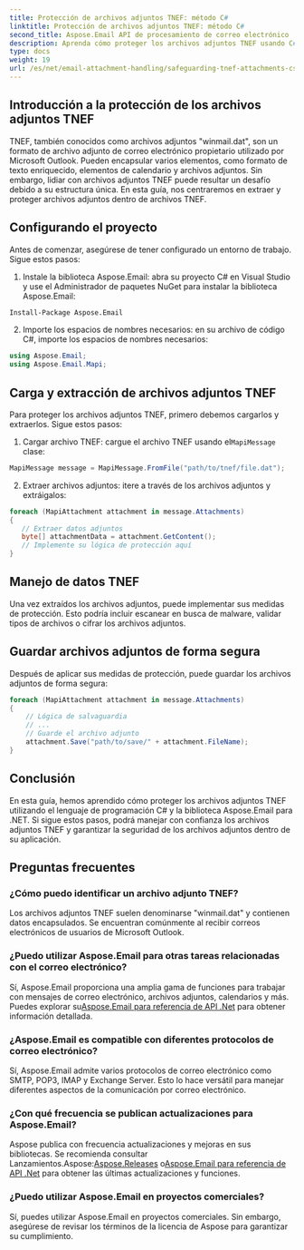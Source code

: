```yaml
---
title: Protección de archivos adjuntos TNEF: método C#
linktitle: Protección de archivos adjuntos TNEF: método C#
second_title: Aspose.Email API de procesamiento de correo electrónico .NET
description: Aprenda cómo proteger los archivos adjuntos TNEF usando C# y Aspose.Email para .NET. Guía paso a paso con código fuente incluido.
type: docs
weight: 19
url: /es/net/email-attachment-handling/safeguarding-tnef-attachments-csharp-method/
---
```


## Introducción a la protección de los archivos adjuntos TNEF

TNEF, también conocidos como archivos adjuntos "winmail.dat", son un formato de archivo adjunto de correo electrónico propietario utilizado por Microsoft Outlook. Pueden encapsular varios elementos, como formato de texto enriquecido, elementos de calendario y archivos adjuntos. Sin embargo, lidiar con archivos adjuntos TNEF puede resultar un desafío debido a su estructura única. En esta guía, nos centraremos en extraer y proteger archivos adjuntos dentro de archivos TNEF.

## Configurando el proyecto

Antes de comenzar, asegúrese de tener configurado un entorno de trabajo. Sigue estos pasos:

1. Instale la biblioteca Aspose.Email: abra su proyecto C# en Visual Studio y use el Administrador de paquetes NuGet para instalar la biblioteca Aspose.Email:

```bash
Install-Package Aspose.Email
```

2. Importe los espacios de nombres necesarios: en su archivo de código C#, importe los espacios de nombres necesarios:

```csharp
using Aspose.Email;
using Aspose.Email.Mapi;
```

## Carga y extracción de archivos adjuntos TNEF

Para proteger los archivos adjuntos TNEF, primero debemos cargarlos y extraerlos. Sigue estos pasos:

1.  Cargar archivo TNEF: cargue el archivo TNEF usando el`MapiMessage` clase:

```csharp
MapiMessage message = MapiMessage.FromFile("path/to/tnef/file.dat");
```

2. Extraer archivos adjuntos: itere a través de los archivos adjuntos y extráigalos:

```csharp
foreach (MapiAttachment attachment in message.Attachments)
{
   // Extraer datos adjuntos
   byte[] attachmentData = attachment.GetContent();
   // Implemente su lógica de protección aquí
}
```

## Manejo de datos TNEF

Una vez extraídos los archivos adjuntos, puede implementar sus medidas de protección. Esto podría incluir escanear en busca de malware, validar tipos de archivos o cifrar los archivos adjuntos.

## Guardar archivos adjuntos de forma segura

Después de aplicar sus medidas de protección, puede guardar los archivos adjuntos de forma segura:

```csharp
foreach (MapiAttachment attachment in message.Attachments)
{
    // Lógica de salvaguardia
    // ...
    // Guarde el archivo adjunto
    attachment.Save("path/to/save/" + attachment.FileName);
}
```

## Conclusión

En esta guía, hemos aprendido cómo proteger los archivos adjuntos TNEF utilizando el lenguaje de programación C# y la biblioteca Aspose.Email para .NET. Si sigue estos pasos, podrá manejar con confianza los archivos adjuntos TNEF y garantizar la seguridad de los archivos adjuntos dentro de su aplicación.

## Preguntas frecuentes

### ¿Cómo puedo identificar un archivo adjunto TNEF?

Los archivos adjuntos TNEF suelen denominarse "winmail.dat" y contienen datos encapsulados. Se encuentran comúnmente al recibir correos electrónicos de usuarios de Microsoft Outlook.

### ¿Puedo utilizar Aspose.Email para otras tareas relacionadas con el correo electrónico?

 Sí, Aspose.Email proporciona una amplia gama de funciones para trabajar con mensajes de correo electrónico, archivos adjuntos, calendarios y más. Puedes explorar su[Aspose.Email para referencia de API .Net](https://reference.aspose.com/email/net) para obtener información detallada.

### ¿Aspose.Email es compatible con diferentes protocolos de correo electrónico?

Sí, Aspose.Email admite varios protocolos de correo electrónico como SMTP, POP3, IMAP y Exchange Server. Esto lo hace versátil para manejar diferentes aspectos de la comunicación por correo electrónico.

### ¿Con qué frecuencia se publican actualizaciones para Aspose.Email?

 Aspose publica con frecuencia actualizaciones y mejoras en sus bibliotecas. Se recomienda consultar Lanzamientos.Aspose:[Aspose.Releases](https://releases.aspose.com/email/net/) o[Aspose.Email para referencia de API .Net](https://reference.aspose.com/email/net) para obtener las últimas actualizaciones y funciones.

### ¿Puedo utilizar Aspose.Email en proyectos comerciales?

Sí, puedes utilizar Aspose.Email en proyectos comerciales. Sin embargo, asegúrese de revisar los términos de la licencia de Aspose para garantizar su cumplimiento.
